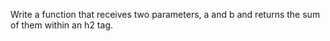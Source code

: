 Write a function that receives two parameters, a and b and returns the sum of them within an h2 tag.
